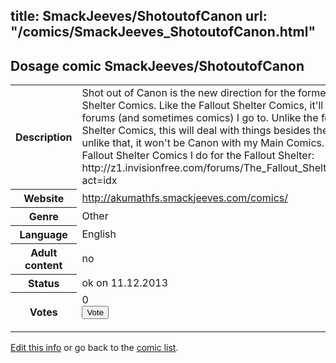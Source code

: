 title: SmackJeeves/ShotoutofCanon
url: "/comics/SmackJeeves_ShotoutofCanon.html"
---
Dosage comic SmackJeeves/ShotoutofCanon
-----------------------------------------

<p id="msg"></p>
<script type="text/javascript">
if (window.location.search === '?edit_info_mail=sent_ok') {
  var elem = document.getElementById("msg");
  elem.innerHTML = 'Edited information sucessfully sent for review, which is usually done daily. Thanks!';
  elem.className = 'ok';
}
</script>
<table class="comicinfo">
<tr>
<th>Description</th><td>Shot out of Canon is the new direction for the former Fallout Shelter Comics. Like the Fallout Shelter Comics, it'll be about the forums (and sometimes comics) I go to. Unlike the former Fallout Shelter Comics, this will deal with things besides there. And unlike that, it won't be Canon with my Main Comics. Formerly: My Fallout Shelter Comics I do for the Fallout Shelter: http://z1.invisionfree.com/forums/The_Fallout_Shelter/index.php?act=idx</td>
</tr>
<tr>
<th>Website</th><td><a href="http://akumathfs.smackjeeves.com/comics/">http://akumathfs.smackjeeves.com/comics/</a></td>
</tr>
<tr>
<th>Genre</th><td>Other</td>
</tr>
<tr>
<th>Language</th><td>English</td>
</tr>
<tr>
<th>Adult content</th><td>no</td>
</tr>
<tr>
<th>Status</th><td>ok on 11.12.2013</td>
</tr>
<tr>
<th>Votes</th><td>0
<form action="http://gaecounter.appspot.com/count/" method="POST">
<input name="name" type="hidden" value="SmackJeeves_ShotoutofCanon"/>
<input name="uid" type="hidden" id="voteuid" value=""/>
<input type="submit" value="Vote"/>
</form>
</td>
</tr>
</table>
<script type="text/javascript">
var ua = navigator.userAgent;
document.getElementById("voteuid").value = ua.replace(/[^a-zA-Z0-9\._:]/g , "_");;
</script>

[Edit this info](SmackJeeves_ShotoutofCanon_edit.html) or go back to the [comic list](../comic-index.html).
